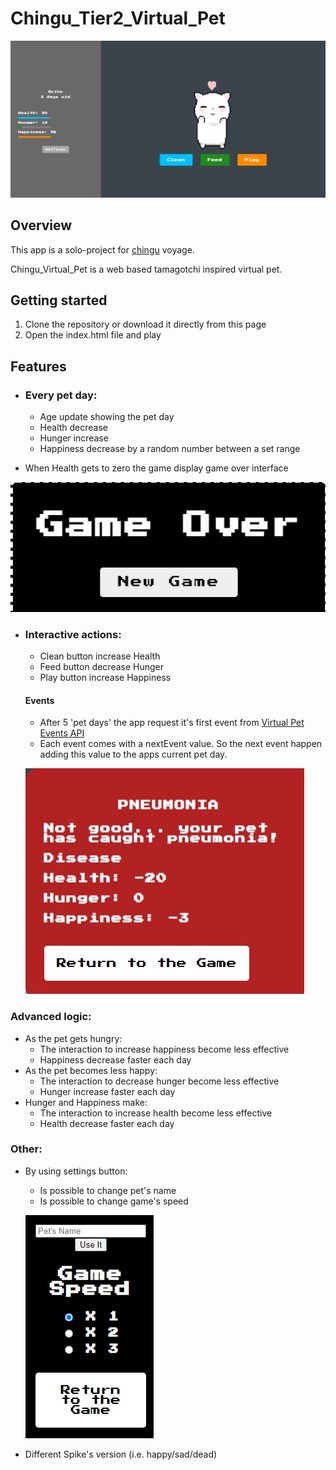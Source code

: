 # Chingu_Tier2_Virtual_Pet

![This is an image](https://github.com/BromeRST/Chingu-Tier2-Virtual-Pet/blob/main/Images/Virtual-Pet__screenshot.jpg)

## Overview

This app is a solo-project for [chingu](https://chingu.io/) voyage.

Chingu_Virtual_Pet is a web based tamagotchi inspired virtual pet.

## Getting started

1. Clone the repository or download it directly from this page
2. Open the index.html file and play

## Features

* ### Every pet day:
  * Age update showing the pet day
  * Health decrease
  * Hunger increase
  * Happiness decrease by a random number between a set range

* When Health gets to zero the game display game over interface

![This is an image](https://github.com/BromeRST/Chingu-Tier2-Virtual-Pet/blob/main/Images/Virtual-Pet-end-game__screenshot.jpg)

* ### Interactive actions:
  * Clean button increase Health
  * Feed button decrease Hunger
  * Play button increase Happiness
  
  #### Events
  * After 5 'pet days' the app request it's first event from [Virtual Pet Events API](http://www.virtual-pet.uk/)
  * Each event comes with a nextEvent value. So the next event happen adding this value to the apps current pet day.
  
  ![This is an image](https://github.com/BromeRST/Chingu-Tier2-Virtual-Pet/blob/main/Images/Virtual-Pet-event__screenshot.jpg)

### Advanced logic:
  * As the pet gets hungry:
    * The interaction to increase happiness become less effective
    * Happiness decrease faster each day
  * As the pet becomes less happy:
    * The interaction to decrease hunger become less effective
    * Hunger increase faster each day
  * Hunger and Happiness make:
    * The interaction to increase health become less effective
    * Health decrease faster each day
    
 ### Other:
  * By using settings button:
    * Is possible to change pet's name
    * Is possible to change game's speed
    
    ![This is an image](https://github.com/BromeRST/Chingu-Tier2-Virtual-Pet/blob/main/Images/Virtual-Pet-settings-menu__screenshot.jpg)
    
  * Different Spike's version (i.e. happy/sad/dead)
